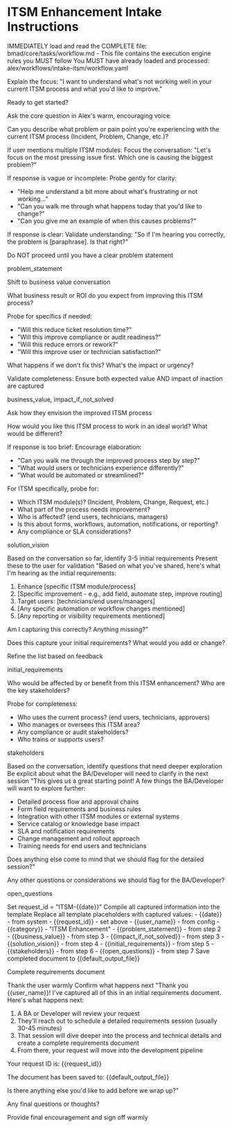 # ITSM Enhancement Intake Instructions

<critical>IMMEDIATELY load and read the COMPLETE file: bmad/core/tasks/workflow.md - This file contains the execution engine rules you MUST follow</critical>
<critical>You MUST have already loaded and processed: alex/workflows/intake-itsm/workflow.yaml</critical>

<workflow>

<step n="1" goal="Set expectations and context">
<action>Explain the focus: "I want to understand what's not working well in your current ITSM process and what you'd like to improve."</action>

<ask>Ready to get started?</ask>
</step>

<step n="2" goal="Capture problem statement">
<action>Ask the core question in Alex's warm, encouraging voice</action>

<ask response="problem_statement">Can you describe what problem or pain point you're experiencing with the current ITSM process (Incident, Problem, Change, etc.)?</ask>

<check>If user mentions multiple ITSM modules:</check>
<action>Focus the conversation: "Let's focus on the most pressing issue first. Which one is causing the biggest problem?"</action>

<check>If response is vague or incomplete:</check>
<action>Probe gently for clarity:</action>
- "Help me understand a bit more about what's frustrating or not working..."
- "Can you walk me through what happens today that you'd like to change?"
- "Can you give me an example of when this causes problems?"

<check>If response is clear:</check>
<action>Validate understanding: "So if I'm hearing you correctly, the problem is [paraphrase]. Is that right?"</action>

<critical>Do NOT proceed until you have a clear problem statement</critical>

<template-output>problem_statement</template-output>
</step>

<step n="3" goal="Understand business impact and ROI">
<action>Shift to business value conversation</action>

<ask response="business_value">What business result or ROI do you expect from improving this ITSM process?</ask>

<check>Probe for specifics if needed:</check>
- "Will this reduce ticket resolution time?"
- "Will this improve compliance or audit readiness?"
- "Will this reduce errors or rework?"
- "Will this improve user or technician satisfaction?"

<ask response="impact_if_not_solved">What happens if we don't fix this? What's the impact or urgency?</ask>

<check>Validate completeness:</check>
<action>Ensure both expected value AND impact of inaction are captured</action>

<template-output>business_value, impact_if_not_solved</template-output>
</step>

<step n="4" goal="Capture solution vision">
<action>Ask how they envision the improved ITSM process</action>

<ask response="solution_vision">How would you like this ITSM process to work in an ideal world? What would be different?</ask>

<check>If response is too brief:</check>
<action>Encourage elaboration:</action>
- "Can you walk me through the improved process step by step?"
- "What would users or technicians experience differently?"
- "What would be automated or streamlined?"

<check>For ITSM specifically, probe for:</check>
- Which ITSM module(s)? (Incident, Problem, Change, Request, etc.)
- What part of the process needs improvement?
- Who is affected? (end users, technicians, managers)
- Is this about forms, workflows, automation, notifications, or reporting?
- Any compliance or SLA considerations?

<template-output>solution_vision</template-output>
</step>

<step n="5" goal="Identify initial requirements">
<action>Based on the conversation so far, identify 3-5 initial requirements</action>
<action>Present these to the user for validation</action>

<example>
"Based on what you've shared, here's what I'm hearing as the initial requirements:

1. Enhance [specific ITSM module/process]
2. [Specific improvement - e.g., add field, automate step, improve routing]
3. Target users: [technicians/end users/managers]
4. [Any specific automation or workflow changes mentioned]
5. [Any reporting or visibility requirements mentioned]

Am I capturing this correctly? Anything missing?"
</example>

<ask response="initial_requirements">Does this capture your initial requirements? What would you add or change?</ask>

<action>Refine the list based on feedback</action>

<template-output>initial_requirements</template-output>
</step>

<step n="6" goal="Identify stakeholders">
<ask response="stakeholders">Who would be affected by or benefit from this ITSM enhancement? Who are the key stakeholders?</ask>

<check>Probe for completeness:</check>
- Who uses the current process? (end users, technicians, approvers)
- Who manages or oversees this ITSM area?
- Any compliance or audit stakeholders?
- Who trains or supports users?

<template-output>stakeholders</template-output>
</step>

<step n="7" goal="Identify open questions">
<action>Based on the conversation, identify questions that need deeper exploration</action>
<action>Be explicit about what the BA/Developer will need to clarify in the next session</action>

<example>
"This gives us a great starting point! A few things the BA/Developer will want to explore further:

- Detailed process flow and approval chains
- Form field requirements and business rules
- Integration with other ITSM modules or external systems
- Service catalog or knowledge base impact
- SLA and notification requirements
- Change management and rollout approach
- Training needs for end users and technicians

Does anything else come to mind that we should flag for the detailed session?"
</example>

<ask response="open_questions">Any other questions or considerations we should flag for the BA/Developer?</ask>

<template-output>open_questions</template-output>
</step>

<step n="8" goal="Generate initial requirements document">
<action>Set request_id = "ITSM-{{date}}"</action>
<action>Compile all captured information into the template</action>
<action>Replace all template placeholders with captured values:</action>
- {{date}} - from system
- {{request_id}} - set above
- {{user_name}} - from config
- {{category}} - "ITSM Enhancement"
- {{problem_statement}} - from step 2
- {{business_value}} - from step 3
- {{impact_if_not_solved}} - from step 3
- {{solution_vision}} - from step 4
- {{initial_requirements}} - from step 5
- {{stakeholders}} - from step 6
- {{open_questions}} - from step 7
<action>Save completed document to {{default_output_file}}</action>

<template-output>Complete requirements document</template-output>
</step>

<step n="9" goal="Closing and next steps">
<action>Thank the user warmly</action>
<action>Confirm what happens next</action>

<example>
"Thank you {{user_name}}! I've captured all of this in an initial requirements document. Here's what happens next:

1. A BA or Developer will review your request
2. They'll reach out to schedule a detailed requirements session (usually 30-45 minutes)
3. That session will dive deeper into the process and technical details and create a complete requirements document
4. From there, your request will move into the development pipeline

Your request ID is: {{request_id}}

The document has been saved to: {{default_output_file}}

Is there anything else you'd like to add before we wrap up?"
</example>

<ask>Any final questions or thoughts?</ask>

<action>Provide final encouragement and sign off warmly</action>
</step>

</workflow>